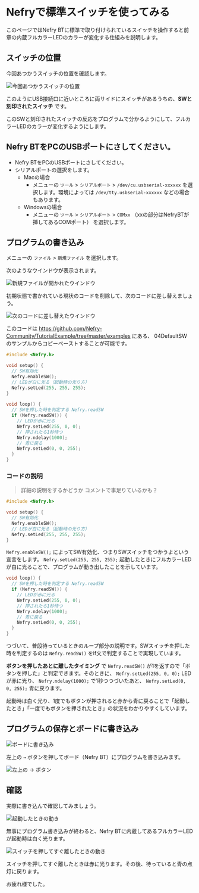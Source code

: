 # Nefryで標準スイッチを使ってみる

このページではNefry BTに標準で取り付けられているスイッチを操作すると前章の内蔵フルカラーLEDのカラーが変化する仕組みを説明します。

## スイッチの位置

今回あつかうスイッチの位置を確認します。

![今回あつかうスイッチの位置](04DefaultSW_01.png)

このようにUSB接続口に近いところに両サイドにスイッチがあるうちの、**SWと刻印されたスイッチ** です。

このSWと刻印されたスイッチの反応をプログラムで分かるようにして、フルカラーLEDのカラーが変化するようにします。

## Nefry BTをPCのUSBポートにさしてください。

* Nefry BTをPCのUSBポートにさしてください。
* シリアルポートの選択をします。
    * Macの場合
        * メニューの ```ツール``` > ```シリアルポート``` > ```/dev/cu.usbserial-xxxxxx``` を選択します。環境によっては ```/dev/tty.usbserial-xxxxxx``` などの場合もあります。
    * Windowsの場合
        * メニューの ```ツール``` > ```シリアルポート``` > ```COMxx``` （xxの部分はNefryBTが挿してあるCOMポート） を選択します。

## プログラムの書き込み

メニューの ```ファイル``` > ```新規ファイル``` を選択します。

次のようなウインドウが表示されます。

![新規ファイルが開かれたウインドウ](04DefaultSW_02.png)

初期状態で書かれている現状のコードを削除して、次のコードに差し替えましょう。

![次のコードに差し替えたウインドウ](04DefaultSW_03.png)

このコードは https://github.com/Nefry-Community/TutorialExample/tree/master/examples にある、 04DefaultSW のサンプルからコピーペーストすることが可能です。

```c
#include <Nefry.h>

void setup() {
  // SW有効化
  Nefry.enableSW();
  // LEDが白に光る（起動時の光り方）
  Nefry.setLed(255, 255, 255);
}
 
void loop() {
  // SWを押した時を判定する Nefry.readSW
  if (Nefry.readSW()) {
    // LEDが赤に光る
    Nefry.setLed(255, 0, 0);
    // 押されたら1秒待つ
    Nefry.ndelay(1000);
    // 青に戻る
    Nefry.setLed(0, 0, 255);
  }
}
```

### コードの説明

> 詳細の説明をするかどうか
> コメントで事足りているかも？


```c
#include <Nefry.h>

void setup() {
  // SW有効化
  Nefry.enableSW();
  // LEDが白に光る（起動時の光り方）
  Nefry.setLed(255, 255, 255);
}
```

```Nefry.enableSW();``` によってSW有効化、つまりSWスイッチをつかうよという宣言をします。 ```Nefry.setLed(255, 255, 255);``` 起動したときにフルカラーLEDが白に光ることで、プログラムが動き出したことを示しています。

```c
void loop() {
  // SWを押した時を判定する Nefry.readSW
  if (Nefry.readSW()) {
    // LEDが赤に光る
    Nefry.setLed(255, 0, 0);
    // 押されたら1秒待つ
    Nefry.ndelay(1000);
    // 青に戻る
    Nefry.setLed(0, 0, 255);
  }
}
```

つづいて、普段待っているときのループ部分の説明です。SWスイッチを押した時を判定するのは ```Nefry.readSW()``` をif文で判定することで実現しています。

**ボタンを押したあとに離したタイミング** で ```Nefry.readSW()``` が1を返すので「ボタンを押した」と判定できます。そのときに、 ```Nefry.setLed(255, 0, 0);``` LEDが赤に光り、 ```Nefry.ndelay(1000);``` で1秒つつづいたあと、 ```Nefry.setLed(0, 0, 255);``` 青に戻ります。

起動時は白く光り、1度でもボタンが押されると赤から青に戻ることで「起動したとき」「一度でもボタンを押されたとき」の状況をわかりやすくしています。

## プログラムの保存とボードに書き込み

![ボードに書き込み](04DefaultSW_04.png)

左上の  ```→``` ボタンを押してボード（Nefry BT）にプログラムを書き込みます。

![左上の → ボタン](04DefaultSW_05.png)

## 確認

実際に書き込んで確認してみましょう。

![起動したときの動き](04DefaultSW_06.png)

無事にプログラム書き込みが終わると、Nefry BTに内蔵してあるフルカラーLEDが起動時は白く光ります。

![スイッチを押してすぐ離したときの動き](04DefaultSW_07.png)

スイッチを押してすぐ離したときは赤に光ります。その後、待っていると青の点灯に戻ります。

お疲れ様でした。
